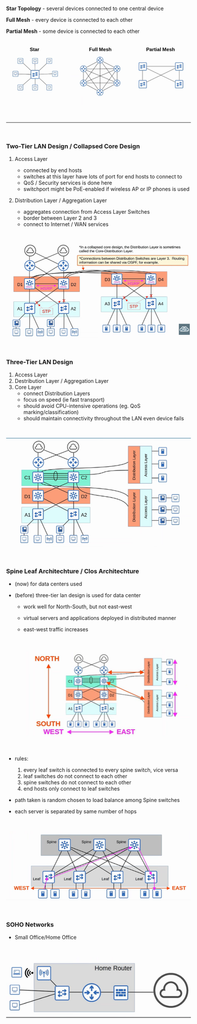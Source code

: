 **Star Topology** - several devices connected to one central device

**Full Mesh** - every device is connected to each other

**Partial Mesh** - some device is connected to each other

![Topologies](Image/image-32.png)

<br>
<hr>
<br>

### Two-Tier LAN Design / Collapsed Core Design
1. Access Layer
    - connected by end hosts
    - switches at this layer have lots of port for end hosts to connect to
    - QoS / Security services is done here
    - switchport might be PoE-enabled if wireless AP or IP phones is used

2. Distribution Layer / Aggregation Layer
    - aggregates connection from Access Layer Switches
    - border between Layer 2 and 3
    - connect to Internet / WAN services

<br>

![Two-Tier LAN Design](Image/image-33.png)

<br>

### Three-Tier LAN Design
1. Access Layer
2. Destribution Layer / Aggregation Layer
3. Core Layer
    - connect Distribution Layers
    - focus on speed (ie fast transport)
    - should avoid CPU-intensive operations (eg. QoS marking/classification)
    - should maintain connectivity throughout the LAN even device fails

<br>

![Three-Tier LAN Design](Image/image-34.png)

<br>

### Spine Leaf Architechture / Clos Architechture
- (now) for data centers used
- (before) three-tier lan design is used for data center
    - work well for North-South, but not east-west
    - virtual servers and applications deployed in distributed manner
    - east-west traffic increases

        <br>

        ![North-South and East-West](Image/image-35.png)

        <br>

- rules:
    1. every leaf switch is connected to every spine switch, vice versa
    2. leaf switches do not connect to each other
    3. spine switches do not connect to each other
    4. end hosts only connect to leaf switches
- path taken is random chosen to load balance among Spine switches
- each server is separated by same number of hops

<br>

![Spine Leaf Architechture](Image/image-36.png)

<br>

### SOHO Networks
- Small Office/Home Office

<br>

![SOHO](Image/image-37.png)

<br>

